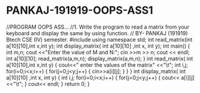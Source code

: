 # PANKAJ-191919-OOPS-ASS1

//PROGRAM OOPS ASS...
//1. Write the program to read a matrix from your keyboard and display the same by using function.
// BY- PANKAJ (191919) Btech CSE (IV) semester.
#include<iostream>
using namespace std;
int read_matrix(int a[10][10],int x,int y);
int display_matrix( int a[10][10] ,int x, int y);
int main()
{
int m,n;
cout <<"Enter the value of M and N:";
cin >>m >> n;
cout << endl;
int a[10][10];
read_matrix(a,m,n);
display_matrix(a,m,n);
}
int read_matrix( int a[10][10],int x,int y)
{
cout<<" enter the values of the matrix" <<"\t";
int i,j;
for(i=0;i<x;i++)
{
for(j=0;j<y;j++)
{
cin>>a[i][j];
}
}
}
int display_matrix( int a[10][10] ,int x, int y)
{
int i,j;
for(i=0;i<x;i++)
{
for(j=0;j<y;j++)
{
cout<< a[i][j]<<"\t";
}
cout<< endl;
}
return 0;
}

